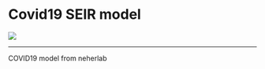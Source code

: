 # Covid19 SEIR model

![](https://github.com/artefom/covid-model/workflows/unit-test/badge.svg?branch=master)

--------------
COVID19 model from neherlab
